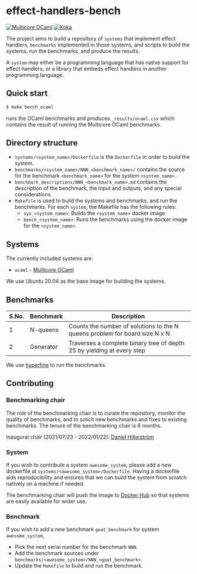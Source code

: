 # effect-handlers-bench

[![Multicore OCaml](https://github.com/effect-handlers/effect-handlers-bench/actions/workflows/system_ocaml.yml/badge.svg)](https://github.com/effect-handlers/effect-handlers-bench/actions/workflows/system_ocaml.yml) [![Koka](https://github.com/effect-handlers/effect-handlers-bench/actions/workflows/system_koka.yml/badge.svg)](https://github.com/effect-handlers/effect-handlers-bench/actions/workflows/system_koka.yml)

The project aims to build a repository of `systems` that implement
effect handlers, `benchmarks` implemented in those systems, and scripts to
build the systems, run the benchmarks, and produce the results.

A `system` may either be a programming language that has native support for
effect handlers, or a library that embeds effect handlers in another programming
language.

## Quick start

```bash
$ make bench_ocaml
```

runs the OCaml benchmarks and produces `_results/ocaml.csv` which contains the
result of running the Multicore OCaml benchmarks.

## Directory structure

+ `systems/<system_name>/Dockerfile` is the `Dockerfile` in order to build
  the system.
+ `benchmarks/<system_name>/NNN_<benchmark_name>/` contains the source for the
  benchmark `<benchmark_name>` for the system `<system_name>`.
+ `benchmark_descriptions/NNN_<benchmark_name>.md` contains the description of
  the benchmark, the input and outputs, and any special considerations.
+ `Makefile` is used to build the systems and benchmarks, and run the
  benchmarks. For each `system`, the Makefile has the following rules:
  - `sys_<system_name>`: Builds the `<system_name>` docker image.
  - `bench_<system_name>`: Runs the benchmarks using the docker image for the
    `<system_name>`.

## Systems

The currently included systems are:

+ `ocaml` - [Multicore OCaml](https://github.com/ocaml-multicore/ocaml-multicore)

We use Ubuntu 20.04 as the base image for building the systems.

## Benchmarks

| S.No. | Benchmark | Description |
|--------------|-----------|-------------|
| 1 | N-queens | Counts the number of solutions to the N queens problem for board size N x N |
| 2 | Generator | Traverses a complete binary tree of depth 25 by yielding at every step |

We use [hyperfine](https://github.com/sharkdp/hyperfine) to run the benchmarks.

## Contributing

### Benchmarking chair

The role of the benchmarking chair is to curate the repository, monitor the 
quality of benchmarks, and to solicit new benchmarks and fixes to existing
benchmarks. The tenure of the benchmarking chair is 6 months.

Inaugural chair (2021/07/23 - 2022/01/22): [Daniel Hillerström](https://github.com/dhil)

### System

If you wish to contribute a system `awesome_system`, please add a new dockerfile
at `systems/<awesome_system>/Dockerfile`. Having a dockerfile aids
reproducibility and ensures that we can build the system from scratch natively
on a machine if needed.

The benchmarking chair will push the image to [Docker
Hub](https://hub.docker.com/repository/docker/effecthandlers/effect-handlers) so
that systems are easily available for wider use.

### Benchmark

If you wish to add a new benchmark `goat_benchmark` for system `awesome_system`,

+ Pick the next serial number for the benchmark `NNN`.
+ Add the benchmark sources under `benchmarks/<awesome_system>/NNN_<goat_benchmark>`.
+ Update the `Makefile` to build and run the benchmark.
